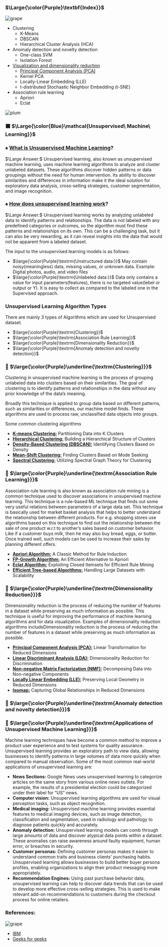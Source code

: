 
### $\Large{\color{Purple}\textbf{Index}}$
![grape](https://user-images.githubusercontent.com/12748752/126882595-d1f5449e-14bb-4ab3-809c-292caf0858a1.png)
   * Clustering
      * K-Means
      * DBSCAN
      * Hierarchical Cluster Analysis (HCA)
   * Anomaly detection and novelty detection
      * One-class SVM
      * Isolation Forest
  * [Visualization and dimensionality reduction](https://github.com/iAmKankan/Data-Gathering-And-Preprocessing/tree/main/Dimensionality_Reduction#readme)
     * [Principal Component Analysis (PCA)](https://github.com/iAmKankan/Data-Gathering-And-Preprocessing/blob/main/Dimensionality_Reduction/PCA.md)
     * Kernel PCA
     * Locally-Linear Embedding (LLE)
     * t-distributed Stochastic Neighbor Embedding (t-SNE)
  * Association rule learning
     * Apriori
     * Eclat

![plum](https://user-images.githubusercontent.com/12748752/126882596-b9ba4645-7001-435e-9a3c-d4416a2543c1.png)
###  ⬛ $\Large{\color{Blue}\mathcal{Unsupervised\ Machine\ Learning}}$
### ♠️ <ins>What is Unsupervised Machine Learning</ins>? 
$\Large Answer:$ Unsupervised learning, also known as unsupervised machine learning, uses machine learning algorithms to analyze and cluster unlabeled datasets. These algorithms discover hidden patterns or data groupings without the need for human intervention.
Its ability to discover similarities and differences in information make it the ideal solution for exploratory data analysis, cross-selling strategies, customer segmentation, and image recognition.

### ♠️ <ins>How does unsupervised learning work</ins>? 
$\Large Answer:$  Unsupervised learning works by analyzing unlabeled data to identify patterns and relationships. The data is not labeled with any predefined categories or outcomes, so the algorithm must find these patterns and relationships on its own. This can be a challenging task, but it can also be very rewarding, as it can reveal insights into the data that would not be apparent from a labeled dataset.

The input to the unsupervised learning models is as follows: 

* $\large{\color{Purple}\textrm{Unstructured data:}}$ May contain noisy(meaningless) data, missing values, or unknown data. Example: Digital photos, audio, and video files
* $\large{\color{Purple}\textrm{Unlabeled data:}}$ Data only contains a value for input parameters(features), there is no targeted value(lebel or output or Y). It is easy to collect as compared to the labeled one in the Supervised approach.

### Unsupervised Learning Algorithm Types
There are mainly 3 types of Algorithms which are used for Unsupervised dataset.
* $\large{\color{Purple}\textrm{Clustering}}$
* $\large{\color{Purple}\textrm{Association Rule Learning}}$
* $\large{\color{Purple}\textrm{Dimensionality Reduction}}$
* $\large{\color{Purple}\textrm{Anomaly detection and novelty detection}}$


### 🔲 $\large{\color{Purple}\underline{\textrm{Clustering}}}$
Clustering in unsupervised machine learning is the process of grouping unlabeled data into clusters based on their similarities. The goal of clustering is to identify patterns and relationships in the data without any prior knowledge of the data’s meaning.

Broadly this technique is applied to group data based on different patterns, such as similarities or differences, our machine model finds. These algorithms are used to process raw, unclassified data objects into groups. 

Some common clustering algorithms

* <ins><b>K-means Clustering:</b></ins> Partitioning Data into K Clusters
* <ins><b>Hierarchical Clustering:</b></ins> Building a Hierarchical Structure of Clusters
* <ins><b>Density-Based Clustering (DBSCAN):</b></ins> Identifying Clusters Based on Density
* <ins><b>Mean-Shift Clustering:</b></ins> Finding Clusters Based on Mode Seeking
* <ins><b>Spectral Clustering:</b></ins> Utilizing Spectral Graph Theory for Clustering

### 🔲 $\large{\color{Purple}\underline{\textrm{Association Rule Learning}}}$
Association rule learning is also known as association rule mining is a common technique used to discover associations in unsupervised machine learning. This technique is a rule-based ML technique that finds out some very useful relations between parameters of a large data set. This technique is basically used for market basket analysis that helps to better understand the relationship between different products. For e.g. shopping stores use algorithms based on this technique to find out the relationship between the sale of one product w.r.t to another’s sales based on customer behavior. Like if a customer buys milk, then he may also buy bread, eggs, or butter. Once trained well, such models can be used to increase their sales by planning different offers.

* <ins><b>Apriori Algorithm:</b></ins> A Classic Method for Rule Induction
* <ins><b>FP-Growth Algorithm:</b></ins> An Efficient Alternative to Apriori
* <ins><b>Eclat Algorithm:</b></ins> Exploiting Closed Itemsets for Efficient Rule Mining
* <ins><b>Efficient Tree-based Algorithms:</b></ins> Handling Large Datasets with Scalability
  
### 🔲 $\large{\color{Purple}\underline{\textrm{Dimensionality Reduction}}}$
Dimensionality reduction is the process of reducing the number of features in a dataset while preserving as much information as possible. This technique is useful for improving the performance of machine learning algorithms and for data visualization. Examples of dimensionality reduction algorithms includeDimensionality reduction is the process of reducing the number of features in a dataset while preserving as much information as possible.

* <ins><b>Principal Component Analysis (PCA):</b></ins> Linear Transformation for Reduced Dimensions
* <ins><b>Linear Discriminant Analysis (LDA):</b></ins> Dimensionality Reduction for Discrimination
* <ins><b>Non-negative Matrix Factorization (NMF):</b></ins> Decomposing Data into Non-negative Components
* <ins><b>Locally Linear Embedding (LLE):</b></ins> Preserving Local Geometry in Reduced Dimensions
* <ins><b>Isomap:</b></ins> Capturing Global Relationships in Reduced Dimensions

### 🔲 $\large{\color{Purple}\underline{\textrm{Anomaly detection and novelty detection}}}$


### 🔲 $\large{\color{Purple}\underline{\textrm{Applications of Unsupervised Machine Learning}}}$

Machine learning techniques have become a common method to improve a product user experience and to test systems for quality assurance. Unsupervised learning provides an exploratory path to view data, allowing businesses to identify patterns in large volumes of data more quickly when compared to manual observation. Some of the most common real-world applications of unsupervised learning are:

* **News Sections:** Google News uses unsupervised learning to categorize articles on the same story from various online news outlets. For example, the results of a presidential election could be categorized under their label for “US” news.
* **Computer vision:** Unsupervised learning algorithms are used for visual perception tasks, such as object recognition.  
* **Medical imaging:** Unsupervised machine learning provides essential features to medical imaging devices, such as image detection, classification and segmentation, used in radiology and pathology to diagnose patients quickly and accurately.
* **Anomaly detection:** Unsupervised learning models can comb through large amounts of data and discover atypical data points within a dataset. These anomalies can raise awareness around faulty equipment, human error, or breaches in security.
* **Customer personas:** Defining customer personas makes it easier to understand common traits and business clients' purchasing habits. Unsupervised learning allows businesses to build better buyer persona profiles, enabling organizations to align their product messaging more appropriately.
* **Recommendation Engines:** Using past purchase behavior data, unsupervised learning can help to discover data trends that can be used to develop more effective cross-selling strategies. This is used to make relevant add-on recommendations to customers during the checkout process for online retailers.


### References:
![grape](https://user-images.githubusercontent.com/12748752/126882595-d1f5449e-14bb-4ab3-809c-292caf0858a1.png)
* [IBM](https://www.ibm.com/topics/unsupervised-learning)
* [Geeks for geeks](https://www.geeksforgeeks.org/ml-types-learning-part-2/?ref=header_search)
